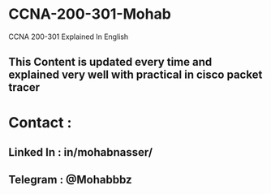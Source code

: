 # CCNA-200-301-Mohab
CCNA 200-301 Explained In English
## This Content is updated every time and explained very well with practical in cisco packet tracer
# Contact : 
## Linked In : in/mohabnasser/
## Telegram : @Mohabbbz
